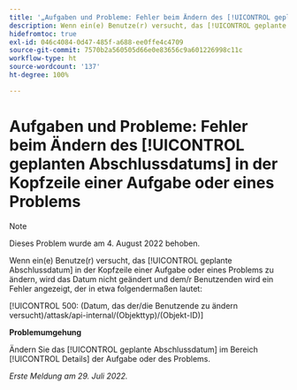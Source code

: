 ```yaml
---
title: '„Aufgaben und Probleme: Fehler beim Ändern des [!UICONTROL geplanten Abschlussdatums] in der Kopfzeile einer Aufgabe oder eines Problems“'
description: Wenn ein(e) Benutze(r) versucht, das [!UICONTROL geplante Abschlussdatum] in der Kopfzeile einer Aufgabe oder eines Problems zu ändern, wird das Datum nicht geändert und dem/r Benutzenden wird ein Fehler angezeigt.
hidefromtoc: true
exl-id: 046c4084-0d47-485f-a688-ee0ffe4c4709
source-git-commit: 7570b2a560505d66e0e83656c9a601226998c11c
workflow-type: ht
source-wordcount: '137'
ht-degree: 100%

---
```


# Aufgaben und Probleme: Fehler beim Ändern des [!UICONTROL geplanten Abschlussdatums] in der Kopfzeile einer Aufgabe oder eines Problems

>[!NOTE]
>
>Dieses Problem wurde am 4. August 2022 behoben.

Wenn ein(e) Benutze(r) versucht, das [!UICONTROL geplante Abschlussdatum] in der Kopfzeile einer Aufgabe oder eines Problems zu ändern, wird das Datum nicht geändert und dem/r Benutzenden wird ein Fehler angezeigt, der in etwa folgendermaßen lautet:

[!UICONTROL 500: (Datum, das der/die Benutzende zu ändern versucht)/attask/api-internal/(Objekttyp)/(Objekt-ID)]

**Problemumgehung**

Ändern Sie das [!UICONTROL geplante Abschlussdatum] im Bereich [!UICONTROL Details] der Aufgabe oder des Problems.

_Erste Meldung am 29. Juli 2022._
